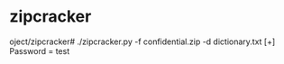 zipcracker
==========

oject/zipcracker# ./zipcracker.py -f confidential.zip -d dictionary.txt 
[+] Password = test

